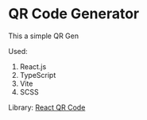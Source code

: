 <h1>QR Code Generator</h1>

<p>This a simple QR Gen</p>

Used: 
<ol>
<li>React.js</li>
<li>TypeScript</li>
<li>Vite</li>
<li>SCSS</li>
</ol

Library:
<a target="_blank" href="https://www.npmjs.com/package/react-qr-code">React QR Code</a>
